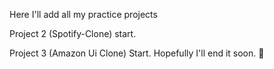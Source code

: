 Here I'll add all my practice projects

Project 2 (Spotify-Clone) start.

Project 3 (Amazon Ui Clone) Start. Hopefully I'll end it soon. 💙